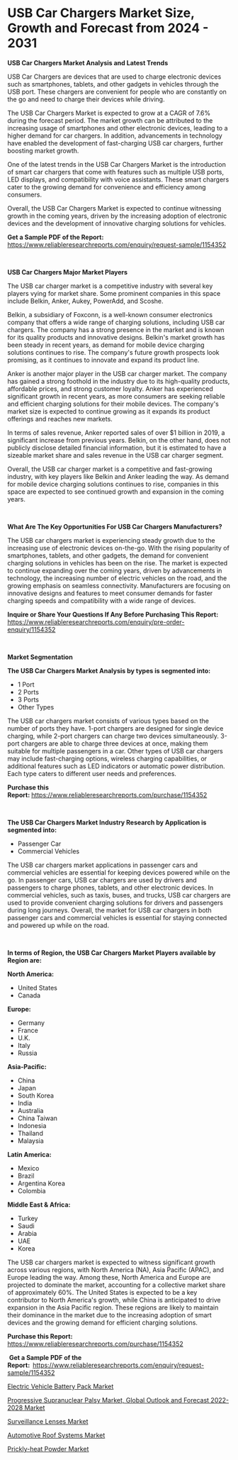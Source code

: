 <p><h1>USB Car Chargers Market Size, Growth and Forecast from 2024 - 2031</h1></p><p><strong>USB Car Chargers Market Analysis and Latest Trends</strong></p>
<p><p>USB Car Chargers are devices that are used to charge electronic devices such as smartphones, tablets, and other gadgets in vehicles through the USB port. These chargers are convenient for people who are constantly on the go and need to charge their devices while driving.</p><p>The USB Car Chargers Market is expected to grow at a CAGR of 7.6% during the forecast period. The market growth can be attributed to the increasing usage of smartphones and other electronic devices, leading to a higher demand for car chargers. In addition, advancements in technology have enabled the development of fast-charging USB car chargers, further boosting market growth.</p><p>One of the latest trends in the USB Car Chargers Market is the introduction of smart car chargers that come with features such as multiple USB ports, LED displays, and compatibility with voice assistants. These smart chargers cater to the growing demand for convenience and efficiency among consumers.</p><p>Overall, the USB Car Chargers Market is expected to continue witnessing growth in the coming years, driven by the increasing adoption of electronic devices and the development of innovative charging solutions for vehicles.</p></p>
<p><strong>Get a Sample PDF of the Report:&nbsp;</strong> <a href="https://www.reliableresearchreports.com/enquiry/request-sample/1154352">https://www.reliableresearchreports.com/enquiry/request-sample/1154352</a></p>
<p>&nbsp;</p>
<p><strong>USB Car Chargers Major Market Players</strong></p>
<p><p>The USB car charger market is a competitive industry with several key players vying for market share. Some prominent companies in this space include Belkin, Anker, Aukey, PowerAdd, and Scoshe. </p><p>Belkin, a subsidiary of Foxconn, is a well-known consumer electronics company that offers a wide range of charging solutions, including USB car chargers. The company has a strong presence in the market and is known for its quality products and innovative designs. Belkin's market growth has been steady in recent years, as demand for mobile device charging solutions continues to rise. The company's future growth prospects look promising, as it continues to innovate and expand its product line.</p><p>Anker is another major player in the USB car charger market. The company has gained a strong foothold in the industry due to its high-quality products, affordable prices, and strong customer loyalty. Anker has experienced significant growth in recent years, as more consumers are seeking reliable and efficient charging solutions for their mobile devices. The company's market size is expected to continue growing as it expands its product offerings and reaches new markets.</p><p>In terms of sales revenue, Anker reported sales of over $1 billion in 2019, a significant increase from previous years. Belkin, on the other hand, does not publicly disclose detailed financial information, but it is estimated to have a sizeable market share and sales revenue in the USB car charger segment.</p><p>Overall, the USB car charger market is a competitive and fast-growing industry, with key players like Belkin and Anker leading the way. As demand for mobile device charging solutions continues to rise, companies in this space are expected to see continued growth and expansion in the coming years.</p></p>
<p>&nbsp;</p>
<p><strong>What Are The Key Opportunities For USB Car Chargers Manufacturers?</strong></p>
<p><p>The USB car chargers market is experiencing steady growth due to the increasing use of electronic devices on-the-go. With the rising popularity of smartphones, tablets, and other gadgets, the demand for convenient charging solutions in vehicles has been on the rise. The market is expected to continue expanding over the coming years, driven by advancements in technology, the increasing number of electric vehicles on the road, and the growing emphasis on seamless connectivity. Manufacturers are focusing on innovative designs and features to meet consumer demands for faster charging speeds and compatibility with a wide range of devices.</p></p>
<p><strong>Inquire or Share Your Questions If Any Before Purchasing This Report:</strong> <a href="https://www.reliableresearchreports.com/enquiry/pre-order-enquiry/1154352">https://www.reliableresearchreports.com/enquiry/pre-order-enquiry/1154352</a></p>
<p>&nbsp;</p>
<p><strong>Market Segmentation</strong></p>
<p><strong>The USB Car Chargers Market Analysis by types is segmented into:</strong></p>
<p><ul><li>1 Port</li><li>2 Ports</li><li>3 Ports</li><li>Other Types</li></ul></p>
<p><p>The USB car chargers market consists of various types based on the number of ports they have. 1-port chargers are designed for single device charging, while 2-port chargers can charge two devices simultaneously. 3-port chargers are able to charge three devices at once, making them suitable for multiple passengers in a car. Other types of USB car chargers may include fast-charging options, wireless charging capabilities, or additional features such as LED indicators or automatic power distribution. Each type caters to different user needs and preferences.</p></p>
<p><strong>Purchase this Report:&nbsp;</strong><a href="https://www.reliableresearchreports.com/purchase/1154352">https://www.reliableresearchreports.com/purchase/1154352</a></p>
<p>&nbsp;</p>
<p><strong>The USB Car Chargers Market Industry Research by Application is segmented into:</strong></p>
<p><ul><li>Passenger Car</li><li>Commercial Vehicles</li></ul></p>
<p><p>The USB car chargers market applications in passenger cars and commercial vehicles are essential for keeping devices powered while on the go. In passenger cars, USB car chargers are used by drivers and passengers to charge phones, tablets, and other electronic devices. In commercial vehicles, such as taxis, buses, and trucks, USB car chargers are used to provide convenient charging solutions for drivers and passengers during long journeys. Overall, the market for USB car chargers in both passenger cars and commercial vehicles is essential for staying connected and powered up while on the road.</p></p>
<p>&nbsp;</p>
<p><strong>In terms of Region, the USB Car Chargers Market Players available by Region are:</strong></p>
<p>
    <p> <strong> North America: </strong>
        <ul>
            <li>United States</li>
            <li>Canada</li>
        </ul>
        </p> 
    <p> <strong> Europe: </strong>
        <ul>
            <li>Germany</li>
            <li>France</li>
            <li>U.K.</li>
            <li>Italy</li>
            <li>Russia</li>
        </ul>
        </p> 
    <p> <strong> Asia-Pacific: </strong>
        <ul>
            <li>China</li>
            <li>Japan</li>
            <li>South Korea</li>
            <li>India</li>
            <li>Australia</li>
            <li>China Taiwan</li>
            <li>Indonesia</li>
            <li>Thailand</li>
            <li>Malaysia</li>
        </ul>
        </p> 
    <p> <strong> Latin America: </strong>
        <ul>
            <li>Mexico</li>
            <li>Brazil</li>
            <li>Argentina Korea</li>
            <li>Colombia</li>
        </ul>
        </p> 
    <p> <strong> Middle East & Africa: </strong>
        <ul>
            <li>Turkey</li>
            <li>Saudi</li>
            <li>Arabia</li>
            <li>UAE</li>
            <li>Korea</li>
        </ul>
    </p>
    </p>
<p><p>The USB car chargers market is expected to witness significant growth across various regions, with North America (NA), Asia Pacific (APAC), and Europe leading the way. Among these, North America and Europe are projected to dominate the market, accounting for a collective market share of approximately 60%. The United States is expected to be a key contributor to North America's growth, while China is anticipated to drive expansion in the Asia Pacific region. These regions are likely to maintain their dominance in the market due to the increasing adoption of smart devices and the growing demand for efficient charging solutions.</p></p>
<p><strong>Purchase this Report: </strong><a href="https://www.reliableresearchreports.com/purchase/1154352">https://www.reliableresearchreports.com/purchase/1154352</a></p>
<p>&nbsp;<strong>Get a Sample PDF of the Report:&nbsp;&nbsp;</strong><a href="https://www.reliableresearchreports.com/enquiry/request-sample/1154352">https://www.reliableresearchreports.com/enquiry/request-sample/1154352</a></p>
<p><strong></strong></p>
<p><p><a href="https://github.com/sonuprakash1/Market-Research-Report-List-1/blob/main/electric-vehicle-battery-pack-market.md">Electric Vehicle Battery Pack Market</a></p><p><a href="https://view.publitas.com/reportprime-1/progressive-supranuclear-palsy-market-global-outlook-and-forecast-2022-2028-market-size-2023-2030-global-industrial-analysis-key-geographical-regions-market-share-top-key-players-product-types-and-forecast-research-report/">Progressive Supranuclear Palsy Market, Global Outlook and Forecast 2022-2028 Market</a></p><p><a href="https://florentine-yuzu-f42.notion.site/Surveillance-Lenses-Market-Size-Reflecting-a-Forecast-Till-2031-Market-By-Type-By-Application-and--a47b130605ce4893a991db93ed363c78">Surveillance Lenses Market</a></p><p><a href="https://github.com/Whitneyboyettebo9kiw7yr13/Market-Research-Report-List-1/blob/main/automotive-roof-systems-market.md">Automotive Roof Systems Market</a></p><p><a href="https://issuu.com/reportprime-2/docs/prickly-heat-powder-market-size-2030.pptx">Prickly-heat Powder Market</a></p></p>
